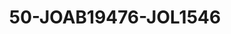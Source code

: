---
title: 50-JOAB19476-JOL1546
image: /v1543919832/viterbo/50-JOAB19476-JOL1546.jpg
brand: jolie
layout: vestito
---